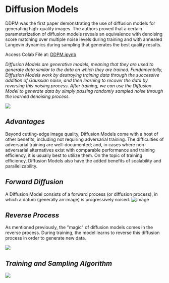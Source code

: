 # Diffusion Models

DDPM was the first paper demonstrating the use of diffusion models for generating high-quality images. The authors proved that a certain parameterization of diffusion models reveals an equivalence with denoising score matching over multiple noise levels during training and with annealed Langevin dynamics during sampling that generates the best quality results.

Access Colab File at: [DDPM.ipynb](https://colab.research.google.com/drive/1n0eqxWuFUupUEv3Seu2MC71DMVeT4t89)

*Diffusion Models are generative models, meaning that they are used to generate data similar to the data on which they are trained. Fundamentally, Diffusion Models work by destroying training data through the successive addition of Gaussian noise, and then learning to recover the data by reversing this noising process. After training, we can use the Diffusion Model to generate data by simply passing randomly sampled noise through the learned denoising process.*

![](https://www.assemblyai.com/blog/content/images/2022/05/image-10.png)

## *Advantages*

Beyond cutting-edge image quality, Diffusion Models come with a host of other benefits, including not requiring adversarial training. The difficulties of adversarial training are well-documented; and, in cases where non-adversarial alternatives exist with comparable performance and training efficiency, it is usually best to utilize them. On the topic of training efficiency, Diffusion Models also have the added benefits of scalability and parallelizability.

## *Forward Diffusion*

A Diffusion Model consists of a forward process (or diffusion process), in which a datum (generally an image) is progressively noised.
![image](https://user-images.githubusercontent.com/72931799/215066392-4b86e623-9410-4888-80eb-3763f2bf1715.png)

## *Reverse Process*

As mentioned previously, the "magic" of diffusion models comes in the reverse process. During training, the model learns to reverse this diffusion process in order to generate new data.

![](https://www.assemblyai.com/blog/content/images/size/w1000/2022/05/image-1.png)

## *Training and Sampling Algorithm*

![](https://www.assemblyai.com/blog/content/images/size/w1000/2022/05/image-20.png)

